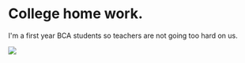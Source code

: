 # College home work.
I'm a first year BCA students so teachers are not going too hard on us.

![](https://encrypted-tbn0.gstatic.com/images?q=tbn:ANd9GcQ46X8GC9H8dEnX-VIFwT1YNvmX4o8OPJsHlQ&usqp=CAU)

